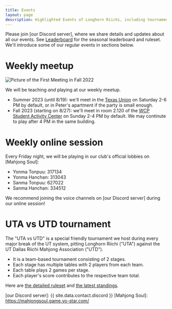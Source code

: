 ```yaml
---
title: Events
layout: page
description: Highlighted Events of Longhorn Riichi, including tournaments and weekly game sessions.
---
```


Please join [our Discord server], where we share details and updates about all our events. See [Leaderboard](/leaderboard/) for the seasonal leaderboard and ruleset. We'll introduce some of our regular events in sections below.

# Weekly meetup

![Picture of the First Meeting in Fall 2022](https://lh3.googleusercontent.com/pw/AIL4fc9thy73Z7K282j7agKujwaIGt8tibqA3RCpY0I8DZ3ZU8CC87D0e5zxKj9PxnQGs_WyDHqkPYMTldoL_PgdqpNTWeUS-rnIOTNnapoVnXMJm3ebuQ=h400)

We will be teaching *and* playing at our weekly meetup.

- Summer 2023 (until 8/19): we'll meet in the [Texas Union](https://goo.gl/maps/wzcjMCf5gCCxvSZ89) on Saturday 2-6 PM by default, or in Peter's apartment if the party is small enough.
- Fall 2023 (starting on 8/27): we'll meet in room 2.120 of the [WCP Student Activity Center](https://goo.gl/maps/oQdE96JN4a3atbvZ7) on Sunday 2-4 PM by default. We may continute to play after 4 PM in the same building.

# Weekly online session

Every Friday night, we will be playing in our club's official lobbies on [Mahjong Soul]:
- Yonma Tonpuu: 317134
- Yonma Hanchan: 313043
- Sanma Tonpuu: 627022
- Sanma Hanchan: 334512

We recommend joining the voice channels on [our Discord server] during our online session!

# UTA vs UTD tournament

The "UTA vs UTD" is a special friendly tournament we host during every major break of the UT system, pitting Longhorn Riichi ("UTA") against the UT Dallas Riichi Mahjong Association ("UTD").
- It is a team-based tournament consisting of 2 stages.
- Each stage has multiple tables with 2 players from each team.
- Each table plays 2 games per stage.
- Each player's score contributes to the respective team total.

Here are [the detailed ruleset](https://docs.google.com/document/d/1fEAlO2yt9cGMqz1cgdEfXbsNulxHll74D5h_M-hKnPU/edit?usp=sharing) and [the latest standings](https://docs.google.com/spreadsheets/d/1rvsH9FQVwqV5IE5YJbBqVqPjCJsl6P7E376IQBg4_Pg/edit?usp=sharing).


[our Discord server]: {{ site.data.contact.discord }}
[Mahjong Soul]: https://mahjongsoul.game.yo-star.com/
